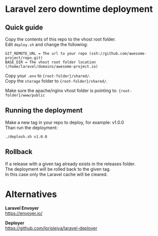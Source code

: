 # Laravel zero downtime deployment

## Quick guide

Copy the contents of this repo to the vhost root folder.<br/>
Edit `deploy.sh` and change the following:<br/>

```
GIT_REMOTE_URL = The url to your repo (ssh://github.com/awesome-project/repo.git)
BASE_DIR = The vhost root folder location (/home/laravel/domains/awesome-project.io)
```

Copy your `.env` to `{root-folder}/shared/`.<br/>
Copy the `storage` folder to `{root-folder}/shared/`.

Make sure the apache/nginx vhost folder is pointing to: `{root-folder}/www/public`<br/>

## Running the deployment

Make a new tag in your repo to deploy, for example: v1.0.0<br/>
Than run the deployment:<br/>

```
./deplosh.sh v1.0.0
```

## Rollback

If a release with a given tag already exists in the releases folder.<br/>
The deployment will be rolled back to the given tag.<br/>
In this case only the Laravel cache will be cleared.<br/>

# Alternatives

**Laravel Envoyer**<br/>
https://envoyer.io/

**Deployer**<br/>
https://github.com/lorisleiva/laravel-deployer